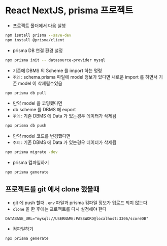 # React NextJS, prisma 프로젝트

- 프로젝트 폴더에서 다음 실행

```bash
npm isntall prisma --save-dev
npm install @prisma/client
```

- prisma DB 연결 환경 설정

```bash
npx prisma init -- datasource-provider mysql
```

- 기존에 DBMS 의 Scheme 를 import 하는 명령
- `주의` : schema.prisma 파일에 model 정보가 있다면 새로운 import 를 하면서 기존 model 이 삭제될수있음

```bash
npx prisma db pull
```

- 만약 model 을 코딩했다면
- db scheme 를 DBMS 에 export
- `주의` : 기존 DBMS 에 Data 가 있는경우 데이터가 삭제됨

```bash
npx prisma db push
```

- 만약 model 코드를 변경했다면
- `주의` : 기존 DBMS 에 Data 가 있는경우 데이터가 삭제됨

```bash
npx prisma migrate -dev
```

- prisma 컴파일하기

```bash
npx prisma generate
```

## 프로젝트를 git 에서 clone 했을때

- git 에 push 할때 `.env` 파일과 prisma 컴파일 정보가 업로드 되지 않는다
- `clone` 을 한 후에는 프로젝트를 다시 설정해야 한다

```.env
DATABASE_URL="mysql://USERNAME:PASSWORD@localhost:3306/scoreDB"
```

- 컴파일하기

```bash
npx prisma generate
```
